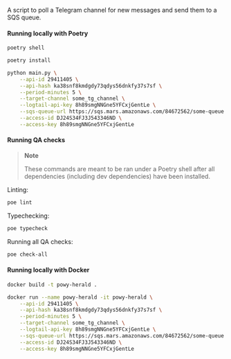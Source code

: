 
A script to poll a Telegram channel for new messages and send them to a SQS queue.

#### Running locally with Poetry

```bash
poetry shell
```

```bash
poetry install
```

```bash
python main.py \
    --api-id 29411405 \
    --api-hash ka38snf8kmdgdy73qdys56dnkfy37s7sf \
    --period-minutes 5 \
    --target-channel some_tg_channel \
    --logtail-api-key 8h89smgNNGne5YFCxjGentLe \
    --sqs-queue-url https://sqs.mars.amazonaws.com/84672562/some-queue \
    --access-id DJ24S34FJ3J543346ND \
    --access-key 8h89smgNNGne5YFCxjGentLe
```

#### Running QA checks

> **Note**
>
> These commands are meant to be ran under a Poetry shell after all dependencies
> (including dev dependencies) have been installed.

Linting:

```bash
poe lint
```

Typechecking:

```bash
poe typecheck
```

Running all QA checks:

```bash
poe check-all
```

#### Running locally with Docker

```bash
docker build -t powy-herald .
```

```bash
docker run --name powy-herald -it powy-herald \
    --api-id 29411405 \
    --api-hash ka38snf8kmdgdy73qdys56dnkfy37s7sf \
    --period-minutes 5 \
    --target-channel some_tg_channel \
    --logtail-api-key 8h89smgNNGne5YFCxjGentLe \
    --sqs-queue-url https://sqs.mars.amazonaws.com/84672562/some-queue \
    --access-id DJ24S34FJ3J543346ND \
    --access-key 8h89smgNNGne5YFCxjGentLe
```
